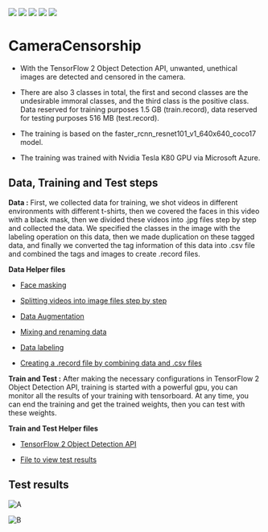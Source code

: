  ![](https://img.shields.io/badge/microsoft%20azure-0089D6?style=for-the-badge&logo=microsoft-azure&logoColor=white) ![](https://img.shields.io/badge/Ubuntu-E95420?style=for-the-badge&logo=ubuntu&logoColor=white) ![](https://img.shields.io/badge/NVIDIA-Tesla%20K80-76B900?style=for-the-badge&logo=nvidia&logoColor=white) ![](https://img.shields.io/badge/Python-14354C?style=for-the-badge&logo=python&logoColor=white) ![](https://img.shields.io/badge/TensorFlow%20-%23FF6F00.svg?&style=for-the-badge&logo=TensorFlow&logoColor=white)
 
# **CameraCensorship**

* With the TensorFlow 2 Object Detection API, unwanted, unethical images are detected and censored in the camera.

* There are also 3 classes in total, the first and second classes are the undesirable immoral classes, and the third class is the positive class. Data reserved for training purposes 1.5 GB (train.record), data reserved for testing purposes 516 MB (test.record).

* The training is based on the faster_rcnn_resnet101_v1_640x640_coco17 model.

* The training was trained with Nvidia Tesla K80 GPU via Microsoft Azure.


## Data, Training and Test steps

**Data :** First, we collected data for training, we shot videos in different environments with different t-shirts, then we covered the faces in this video with a black mask, then we divided these videos into .jpg files step by step and collected the data. We specified the classes in the image with the labeling operation on this data, then we made duplication on these tagged data, and finally we converted the tag information of this data into .csv file and combined the tags and images to create .record files.

**Data Helper files**

* [Face masking](/FaceCensorshipInData/)

* [Splitting videos into image files step by step](/FinalDataAndCSV/SplitVideoToPictures.py)

* [Data Augmentation](https://github.com/omerfarukkkoc/data_augmentation_for_labeled_images)

* [Mixing and renaming data](/FinalDataAndCSV/DataShuffle.py)

* [Data labeling](https://github.com/tzutalin/labelImg)

* [Creating a .record file by combining data and .csv files](/FinalDataAndCSV/generate_tfrecord.py)

**Train and Test :** After making the necessary configurations in TensorFlow 2 Object Detection API, training is started with a powerful gpu, you can monitor all the results of your training with tensorboard. At any time, you can end the training and get the trained weights, then you can test with these weights.

**Train and Test Helper files**

* [TensorFlow 2 Object Detection API](https://github.com/tensorflow/models)

* [File to view test results](/RunModel/TestModel.py)


## Test results

![A](https://user-images.githubusercontent.com/54184905/123063638-46600900-d416-11eb-8426-f0b996e55064.png)

![B](https://user-images.githubusercontent.com/54184905/123063650-47913600-d416-11eb-9b4f-7835bbee0bb8.png)

